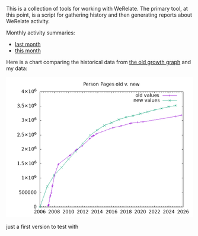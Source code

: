 This is a collection of tools for working with WeRelate.  The primary tool, at this point, is a script for gathering history and then generating reports about WeRelate activity.

Monthly activity summaries:
* [last month](reports/report-lastmonth.md)
* [this month](reports/report-thismonth.md)

Here is a chart comparing the historical data from [the old growth graph](https://www.werelate.org/wiki/Image:Werelate_growth_v2.jpg) and my data:

![old v. new person counts](reports/verify-persons.png)

just a first version to test with
